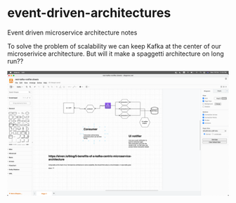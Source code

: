 # event-driven-architectures
Event driven microservice architecture notes

To solve the problem of scalability we can keep Kafka at the center of our microserivice architecture. But will it make a spaggetti architecture on long run??

![Screenshot](kafka-centric.png)
